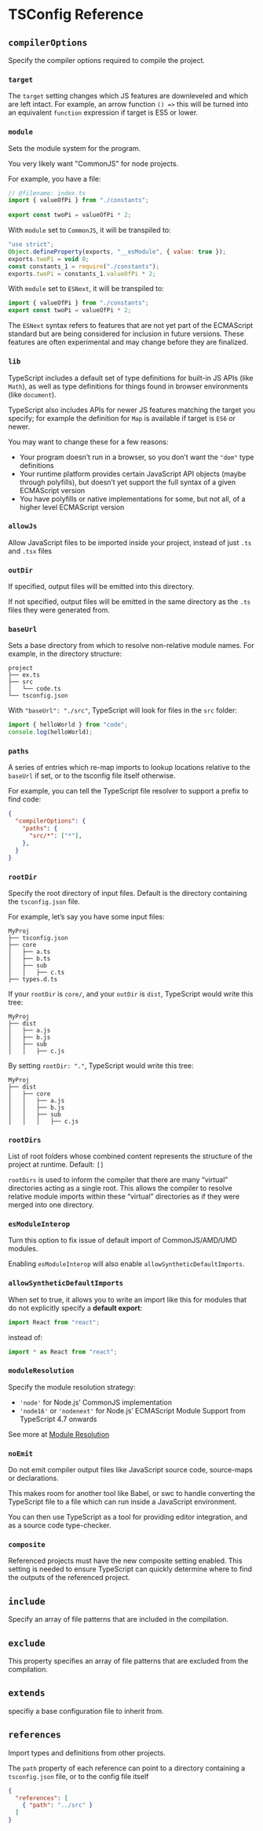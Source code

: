 # TSConfig Reference

## `compilerOptions`

Specify the compiler options required to compile the project.


### `target`

The `target` setting changes which JS features are downleveled and which are left intact. For example, an arrow function `() =>` this will be turned into an equivalent `function` expression if target is ES5 or lower.


### `module`

Sets the module system for the program.

You very likely want "CommonJS" for node projects.

For example, you have a file:

```js
// @filename: index.ts
import { valueOfPi } from "./constants";
 
export const twoPi = valueOfPi * 2;
```

With `module` set to `CommonJS`, it will be transpiled to:

```js
"use strict";
Object.defineProperty(exports, "__esModule", { value: true });
exports.twoPi = void 0;
const constants_1 = require("./constants");
exports.twoPi = constants_1.valueOfPi * 2;
```

With `module` set to `ESNext`, it will be transpiled to:

```js
import { valueOfPi } from "./constants";
export const twoPi = valueOfPi * 2;
```

The `ESNext` syntax refers to features that are not yet part of the ECMAScript standard but are being considered for inclusion in future versions. These features are often experimental and may change before they are finalized.


### `lib`

TypeScript includes a default set of type definitions for built-in JS APIs (like `Math`), as well as type definitions for things found in browser environments (like `document`).

TypeScript also includes APIs for newer JS features matching the target you specify; for example the definition for `Map` is available if target is `ES6` or newer.

You may want to change these for a few reasons:

- Your program doesn’t run in a browser, so you don’t want the `"dom"` type definitions
- Your runtime platform provides certain JavaScript API objects (maybe through polyfills), but doesn’t yet support the full syntax of a given ECMAScript version
- You have polyfills or native implementations for some, but not all, of a higher level ECMAScript version


### `allowJs`

Allow JavaScript files to be imported inside your project, instead of just `.ts` and `.tsx` files


### `outDir`

If specified, output files will be emitted into this directory. 

If not specified, output files will be emitted in the same directory as the `.ts` files they were generated from.


### `baseUrl`

Sets a base directory from which to resolve non-relative module names. For example, in the directory structure:

```
project
├── ex.ts
├── src
│   └── code.ts
└── tsconfig.json
```

With `"baseUrl": "./src"`, TypeScript will look for files in the `src` folder:

```js
import { helloWorld } from "code";
console.log(helloWorld);
```


### `paths`

A series of entries which re-map imports to lookup locations relative to the `baseUrl` if set, or to the tsconfig file itself otherwise.

For example, you can tell the TypeScript file resolver to support a prefix to find code:
```json
{
  "compilerOptions": {
    "paths": {
      "src/*": ["*"],
    },
  }
}
```

### `rootDir`

Specify the root directory of input files. Default is the directory containing the `tsconfig.json` file.

For example, let’s say you have some input files:

```
MyProj
├── tsconfig.json
├── core
│   ├── a.ts
│   ├── b.ts
│   ├── sub
│   │   ├── c.ts
├── types.d.ts
```

If your `rootDir` is `core/`, and your `outDir` is `dist`, TypeScript would write this tree:

```
MyProj
├── dist
│   ├── a.js
│   ├── b.js
│   ├── sub
│   │   ├── c.js
```

By setting `rootDir: "."`, TypeScript would write this tree:

```
MyProj
├── dist
│   ├── core
│   │   ├── a.js
│   │   ├── b.js
│   │   ├── sub
│   │   │   ├── c.js
```

### `rootDirs`

List of root folders whose combined content represents the structure of the project at runtime. Default: `[]`

`rootDirs` is used to inform the compiler that there are many “virtual” directories acting as a single root. This allows the compiler to resolve relative module imports within these “virtual” directories as if they were merged into one directory.


### `esModuleInterop`

Turn this option to fix issue of default import of CommonJS/AMD/UMD modules.

Enabling `esModuleInterop` will also enable `allowSyntheticDefaultImports`.


### `allowSyntheticDefaultImports`

When set to true, it allows you to write an import like this for modules that do not explicitly specify a **default export**:

```js
import React from "react";
```

instead of:

```js
import * as React from "react";
```


### `moduleResolution`

Specify the module resolution strategy:

- `'node'` for Node.js’ CommonJS implementation
- `'node16'` or `'nodenext'` for Node.js’ ECMAScript Module Support from TypeScript 4.7 onwards

See more at [Module Resolution](https://www.typescriptlang.org/docs/handbook/module-resolution.html)



### `noEmit`

Do not emit compiler output files like JavaScript source code, source-maps or declarations.

This makes room for another tool like Babel, or swc to handle converting the TypeScript file to a file which can run inside a JavaScript environment.

You can then use TypeScript as a tool for providing editor integration, and as a source code type-checker.


### `composite`

Referenced projects must have the new composite setting enabled. This setting is needed to ensure TypeScript can quickly determine where to find the outputs of the referenced project.


## `include`

Specify an array of file patterns that are included in the compilation.


## `exclude`

This property specifies an array of file patterns that are excluded from the compilation.


## `extends`

specifiy a base configuration file to inherit from.


## `references`

Import types and definitions from other projects.

The `path` property of each reference can point to a directory containing a `tsconfig.json` file, or to the config file itself

```json
{
  "references": [
    { "path": "../src" }
  ]
}
```

